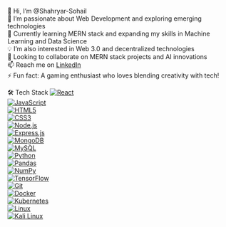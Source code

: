 👋 Hi, I’m @Shahryar-Sohail  
👀 I’m passionate about Web Development and exploring emerging technologies  
🌱 Currently learning MERN stack and expanding my skills in Machine Learning and Data Science  
💡 I’m also interested in Web 3.0 and decentralized technologies  
💞️ Looking to collaborate on MERN stack projects and AI innovations  
📫 Reach me on [LinkedIn](https://www.linkedin.com/in/shahryar-sohail-477750274/)  
⚡ Fun fact: A gaming enthusiast who loves blending creativity with tech!     

🛠 Tech Stack
[![React](https://img.shields.io/badge/React-20232A?style=for-the-badge&logo=react&logoColor=61DAFB)](https://reactjs.org/)  
[![JavaScript](https://img.shields.io/badge/JavaScript-323330?style=for-the-badge&logo=javascript&logoColor=F7DF1E)](https://developer.mozilla.org/en-US/docs/Web/JavaScript)  
[![HTML5](https://img.shields.io/badge/HTML5-E34F26?style=for-the-badge&logo=html5&logoColor=white)](https://developer.mozilla.org/en-US/docs/Web/HTML)  
[![CSS3](https://img.shields.io/badge/CSS3-1572B6?style=for-the-badge&logo=css3&logoColor=white)](https://developer.mozilla.org/en-US/docs/Web/CSS)  
[![Node.js](https://img.shields.io/badge/Node.js-339933?style=for-the-badge&logo=nodedotjs&logoColor=white)](https://nodejs.org/en/)  
[![Express.js](https://img.shields.io/badge/Express.js-000000?style=for-the-badge&logo=express&logoColor=white)](https://expressjs.com/)  
[![MongoDB](https://img.shields.io/badge/MongoDB-4EA94B?style=for-the-badge&logo=mongodb&logoColor=white)](https://www.mongodb.com/)  
[![MySQL](https://img.shields.io/badge/MySQL-4479A1?style=for-the-badge&logo=mysql&logoColor=white)](https://www.mysql.com/)  
[![Python](https://img.shields.io/badge/Python-3776AB?style=for-the-badge&logo=python&logoColor=white)](https://www.python.org/)  
[![Pandas](https://img.shields.io/badge/Pandas-150458?style=for-the-badge&logo=pandas&logoColor=white)](https://pandas.pydata.org/)  
[![NumPy](https://img.shields.io/badge/NumPy-013243?style=for-the-badge&logo=numpy&logoColor=white)](https://numpy.org/)  
[![TensorFlow](https://img.shields.io/badge/TensorFlow-FF6F00?style=for-the-badge&logo=tensorflow&logoColor=white)](https://www.tensorflow.org/)  
[![Git](https://img.shields.io/badge/Git-F05032?style=for-the-badge&logo=git&logoColor=white)](https://git-scm.com/)  
[![Docker](https://img.shields.io/badge/Docker-2496ED?style=for-the-badge&logo=docker&logoColor=white)](https://www.docker.com/)  
[![Kubernetes](https://img.shields.io/badge/Kubernetes-326CE5?style=for-the-badge&logo=kubernetes&logoColor=white)](https://kubernetes.io/)  
[![Linux](https://img.shields.io/badge/Linux-FCC624?style=for-the-badge&logo=linux&logoColor=black)](https://www.linux.org/)  
[![Kali Linux](https://img.shields.io/badge/Kali_Linux-557C94?style=for-the-badge&logo=kalilinux&logoColor=white)](https://www.kali.org/)  

